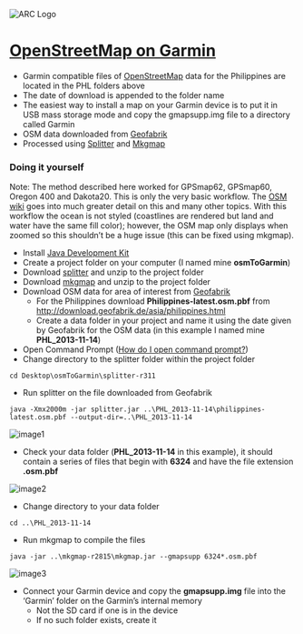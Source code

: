 ![ARC Logo](https://raw.github.com/AmericanRedCross/OSM_for_Garmin/master/img/arc-logo.png)

[OpenStreetMap on Garmin](http://wiki.openstreetmap.org/wiki/OSM_Map_On_Garmin)
=========================

- Garmin compatible files of [OpenStreetMap](http://www.openstreetmap.org/#map=6/12.276/125.255&layers=H) data for the Philippines are located in the PHL folders above
- The date of download is appended to the folder name
- The easiest way to install a map on your Garmin device is to put it in USB mass storage mode and copy the gmapsupp.img file to a directory called Garmin
- OSM data downloaded from [Geofabrik](http://download.geofabrik.de/)
- Processed using [Splitter](http://wiki.openstreetmap.org/wiki/Mkgmap/help/splitter) and [Mkgmap](http://wiki.openstreetmap.org/wiki/Mkgmap)

### Doing it yourself ###

Note: The method described here worked for GPSmap62, GPSmap60, Oregon 400 and Dakota20. This is only the very basic workflow. The [OSM wiki](http://wiki.openstreetmap.org/wiki/OSM_Map_On_Garmin) goes into much greater detail on this and many other topics. With this workflow the ocean is not styled (coastlines are rendered but land and water have the same fill color); however, the OSM map only displays when zoomed so this shouldn’t be a huge issue (this can be fixed using mkgmap). 

- Install [Java Development Kit](http://www.oracle.com/technetwork/java/javase/downloads/jdk7-downloads-1880260.html)
- Create a project folder on your computer (I named mine **osmToGarmin**)
- Download [splitter](http://www.mkgmap.org.uk/download/splitter.html) and unzip to the project folder
- Download [mkgmap](http://www.mkgmap.org.uk/download/mkgmap.html) and unzip to the project folder
- Download OSM data for area of interest from [Geofabrik](http://download.geofabrik.de/)
	- For the Philippines download **Philippines-latest.osm.pbf** from http://download.geofabrik.de/asia/philippines.html
	- Create a data folder in your project and name it using the date given by Geofabrik for the OSM data (in this example I named mine **PHL_2013-11-14**)
- Open Command Prompt ([How do I open command prompt?](http://pcsupport.about.com/od/commandlinereference/f/open-command-prompt.htm))
- Change directory to the splitter folder within the project folder  

```
cd Desktop\osmToGarmin\splitter-r311
```

- Run splitter on the file downloaded from Geofabrik

```
java -Xmx2000m -jar splitter.jar ..\PHL_2013-11-14\philippines-latest.osm.pbf --output-dir=..\PHL_2013-11-14
```

![image1](https://raw.github.com/AmericanRedCross/OSM_for_Garmin/master/img/osmtoGarmin01.png)

- Check your data folder (**PHL_2013-11-14** in this example), it should contain a series 
of files that begin with **6324** and have the file extension **.osm.pbf**

![image2](https://raw.github.com/AmericanRedCross/OSM_for_Garmin/master/img/osmtoGarmin02.png)

- Change directory to your data folder

```
cd ..\PHL_2013-11-14
```

- Run mkgmap to compile the files

```
java -jar ..\mkgmap-r2815\mkgmap.jar --gmapsupp 6324*.osm.pbf
```

![image3](https://raw.github.com/AmericanRedCross/OSM_for_Garmin/master/img/osmtoGarmin03.png)

- Connect your Garmin device and copy the **gmapsupp.img** file into the ‘Garmin’ folder on the Garmin’s internal memory 
	- Not the SD card if one is in the device
	- If no such folder exists, create it
